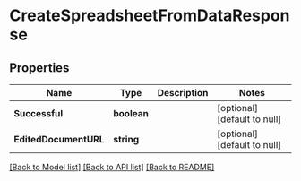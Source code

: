 # CreateSpreadsheetFromDataResponse

## Properties
Name | Type | Description | Notes
------------ | ------------- | ------------- | -------------
**Successful** | **boolean** |  | [optional] [default to null]
**EditedDocumentURL** | **string** |  | [optional] [default to null]

[[Back to Model list]](../README.md#documentation-for-models) [[Back to API list]](../README.md#documentation-for-api-endpoints) [[Back to README]](../README.md)


